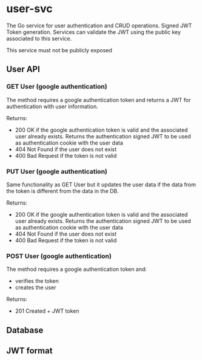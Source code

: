 # user-svc
The Go service for user authentication and CRUD operations. Signed JWT Token generation. Services can validate the JWT using the public key associated to this service. 

This service must not be publicly exposed

## User API

### GET User (google authentication)
The method requires a google authentication token and returns a JWT for authentication with user information.

Returns:
- 200 OK if the google authentication token is valid and the associated user already exists. Returns the authentication signed JWT to be used as authentication cookie with the user data
- 404 Not Found if the user does not exist
- 400 Bad Request if the token is not valid

### PUT User (google authentication)
Same functionality as GET User but it updates the user data if the data from the token is different from the data in the DB.

Returns:
- 200 OK if the google authentication token is valid and the associated user already exists. Returns the authentication signed JWT to be used as authentication cookie with the user data
- 404 Not Found if the user does not exist
- 400 Bad Request if the token is not valid
  
### POST User (google authentication)
The method requires a google authentication token and:
- verifies the token
- creates the user
  
Returns:
- 201 Created + JWT token 

## Database


## JWT format
